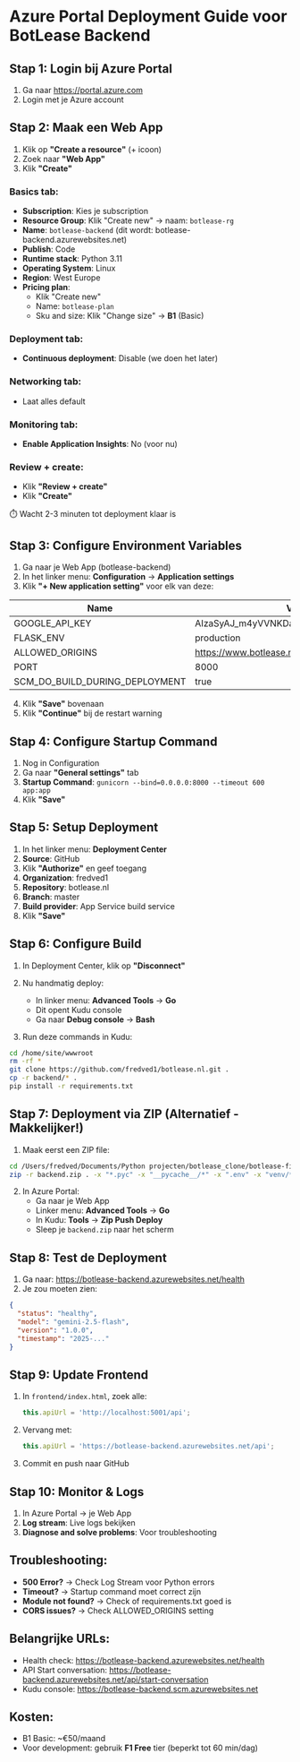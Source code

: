 # Azure Portal Deployment Guide voor BotLease Backend

## Stap 1: Login bij Azure Portal
1. Ga naar https://portal.azure.com
2. Login met je Azure account

## Stap 2: Maak een Web App
1. Klik op **"Create a resource"** (+ icoon)
2. Zoek naar **"Web App"**
3. Klik **"Create"**

### Basics tab:
- **Subscription**: Kies je subscription
- **Resource Group**: Klik "Create new" → naam: `botlease-rg`
- **Name**: `botlease-backend` (dit wordt: botlease-backend.azurewebsites.net)
- **Publish**: Code
- **Runtime stack**: Python 3.11
- **Operating System**: Linux
- **Region**: West Europe
- **Pricing plan**: 
  - Klik "Create new"
  - Name: `botlease-plan`
  - Sku and size: Klik "Change size" → **B1** (Basic)

### Deployment tab:
- **Continuous deployment**: Disable (we doen het later)

### Networking tab:
- Laat alles default

### Monitoring tab:
- **Enable Application Insights**: No (voor nu)

### Review + create:
- Klik **"Review + create"**
- Klik **"Create"**

⏱️ Wacht 2-3 minuten tot deployment klaar is

## Stap 3: Configure Environment Variables
1. Ga naar je Web App (botlease-backend)
2. In het linker menu: **Configuration** → **Application settings**
3. Klik **"+ New application setting"** voor elk van deze:

| Name | Value |
|------|-------|
| GOOGLE_API_KEY | AIzaSyAJ_m4yVVNKDai_lyVnUMEvezVPi2KsaN4 |
| FLASK_ENV | production |
| ALLOWED_ORIGINS | https://www.botlease.nl,https://botlease.nl |
| PORT | 8000 |
| SCM_DO_BUILD_DURING_DEPLOYMENT | true |

4. Klik **"Save"** bovenaan
5. Klik **"Continue"** bij de restart warning

## Stap 4: Configure Startup Command
1. Nog in Configuration
2. Ga naar **"General settings"** tab
3. **Startup Command**: `gunicorn --bind=0.0.0.0:8000 --timeout 600 app:app`
4. Klik **"Save"**

## Stap 5: Setup Deployment
1. In het linker menu: **Deployment Center**
2. **Source**: GitHub
3. Klik **"Authorize"** en geef toegang
4. **Organization**: fredved1
5. **Repository**: botlease.nl
6. **Branch**: master
7. **Build provider**: App Service build service
8. Klik **"Save"**

## Stap 6: Configure Build
1. In Deployment Center, klik op **"Disconnect"**
2. Nu handmatig deploy:
   - In linker menu: **Advanced Tools** → **Go**
   - Dit opent Kudu console
   - Ga naar **Debug console** → **Bash**
   
3. Run deze commands in Kudu:
```bash
cd /home/site/wwwroot
rm -rf *
git clone https://github.com/fredved1/botlease.nl.git .
cp -r backend/* .
pip install -r requirements.txt
```

## Stap 7: Deployment via ZIP (Alternatief - Makkelijker!)

1. Maak eerst een ZIP file:
```bash
cd /Users/fredved/Documents/Python projecten/botlease_clone/botlease-final/backend
zip -r backend.zip . -x "*.pyc" -x "__pycache__/*" -x ".env" -x "venv/*" -x "*.log"
```

2. In Azure Portal:
   - Ga naar je Web App
   - Linker menu: **Advanced Tools** → **Go**
   - In Kudu: **Tools** → **Zip Push Deploy**
   - Sleep je `backend.zip` naar het scherm

## Stap 8: Test de Deployment
1. Ga naar: https://botlease-backend.azurewebsites.net/health
2. Je zou moeten zien:
```json
{
  "status": "healthy",
  "model": "gemini-2.5-flash",
  "version": "1.0.0",
  "timestamp": "2025-..."
}
```

## Stap 9: Update Frontend
1. In `frontend/index.html`, zoek alle:
   ```javascript
   this.apiUrl = 'http://localhost:5001/api';
   ```
2. Vervang met:
   ```javascript
   this.apiUrl = 'https://botlease-backend.azurewebsites.net/api';
   ```
3. Commit en push naar GitHub

## Stap 10: Monitor & Logs
1. In Azure Portal → je Web App
2. **Log stream**: Live logs bekijken
3. **Diagnose and solve problems**: Voor troubleshooting

## Troubleshooting:
- **500 Error?** → Check Log Stream voor Python errors
- **Timeout?** → Startup command moet correct zijn
- **Module not found?** → Check of requirements.txt goed is
- **CORS issues?** → Check ALLOWED_ORIGINS setting

## Belangrijke URLs:
- Health check: https://botlease-backend.azurewebsites.net/health
- API Start conversation: https://botlease-backend.azurewebsites.net/api/start-conversation
- Kudu console: https://botlease-backend.scm.azurewebsites.net

## Kosten:
- B1 Basic: ~€50/maand
- Voor development: gebruik **F1 Free** tier (beperkt tot 60 min/dag)